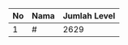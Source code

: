 | No | Nama            | Jumlah Level |
|----|-----------------|--------------|
| 1  | #    |    2629        |
